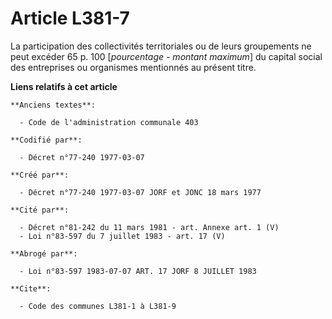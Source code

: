 # Article L381-7

La participation des collectivités territoriales ou de leurs groupements ne peut excéder 65 p. 100 [*pourcentage - montant
maximum*] du capital social des entreprises ou organismes mentionnés au présent titre.

**Liens relatifs à cet article**

	**Anciens textes**:

	  - Code de l'administration communale 403

	**Codifié par**:

	  - Décret n°77-240 1977-03-07

	**Créé par**:

	  - Décret n°77-240 1977-03-07 JORF et JONC 18 mars 1977

	**Cité par**:

	  - Décret n°81-242 du 11 mars 1981 - art. Annexe art. 1 (V)
	  - Loi n°83-597 du 7 juillet 1983 - art. 17 (V)

	**Abrogé par**:

	  - Loi n°83-597 1983-07-07 ART. 17 JORF 8 JUILLET 1983

	**Cite**:

	  - Code des communes L381-1 à L381-9
